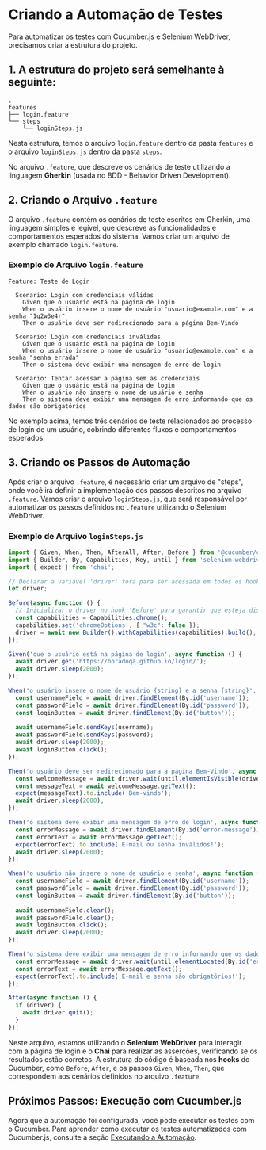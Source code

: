 # Criando a Automação de Testes

Para automatizar os testes com Cucumber.js e Selenium WebDriver, precisamos criar a estrutura do projeto.

## 1. A estrutura do projeto será semelhante à seguinte:

```
.
features
├── login.feature
└── steps
    └── loginSteps.js
```

Nesta estrutura, temos o arquivo `login.feature` dentro da pasta `features` e o arquivo `loginSteps.js` dentro da pasta `steps`.

No arquivo `.feature`, que descreve os cenários de teste utilizando a linguagem **Gherkin** (usada no BDD - Behavior Driven Development).


## 2. Criando o Arquivo `.feature`

O arquivo `.feature` contém os cenários de teste escritos em Gherkin, uma linguagem simples e legível, que descreve as funcionalidades e comportamentos esperados do sistema. Vamos criar um arquivo de exemplo chamado `login.feature`.

### Exemplo de Arquivo `login.feature`

```gherkin
Feature: Teste de Login

  Scenario: Login com credenciais válidas
    Given que o usuário está na página de login
    When o usuário insere o nome de usuário "usuario@example.com" e a senha "1q2w3e4r"
    Then o usuário deve ser redirecionado para a página Bem-Vindo

  Scenario: Login com credenciais inválidas
    Given que o usuário está na página de login
    When o usuário insere o nome de usuário "usuario@example.com" e a senha "senha_errada"
    Then o sistema deve exibir uma mensagem de erro de login
  
  Scenario: Tentar acessar a página sem as credenciais
    Given que o usuário está na página de login
    When o usuário não insere o nome de usuário e senha
    Then o sistema deve exibir uma mensagem de erro informando que os dados são obrigatórios
```

No exemplo acima, temos três cenários de teste relacionados ao processo de login de um usuário, cobrindo diferentes fluxos e comportamentos esperados.

## 3. Criando os Passos de Automação

Após criar o arquivo `.feature`, é necessário criar um arquivo de "steps", onde você irá definir a implementação dos passos descritos no arquivo `.feature`. Vamos criar o arquivo `loginSteps.js`, que será responsável por automatizar os passos definidos no `.feature` utilizando o Selenium WebDriver.

### Exemplo de Arquivo `loginSteps.js`

```javascript
import { Given, When, Then, AfterAll, After, Before } from '@cucumber/cucumber';
import { Builder, By, Capabilities, Key, until } from 'selenium-webdriver';
import { expect } from 'chai';

// Declarar a variável 'driver' fora para ser acessada em todos os hooks.
let driver;

Before(async function () {
  // Inicializar o driver no hook 'Before' para garantir que esteja disponível antes de cada cenário
  const capabilities = Capabilities.chrome();
  capabilities.set('chromeOptions', { "w3c": false });
  driver = await new Builder().withCapabilities(capabilities).build();
});

Given('que o usuário está na página de login', async function () {
  await driver.get('https://horadoqa.github.io/login/');
  await driver.sleep(2000);
});

When('o usuário insere o nome de usuário {string} e a senha {string}', async function (username, password) {
  const usernameField = await driver.findElement(By.id('username'));
  const passwordField = await driver.findElement(By.id('password'));
  const loginButton = await driver.findElement(By.id('button'));
  
  await usernameField.sendKeys(username);
  await passwordField.sendKeys(password);
  await driver.sleep(2000);
  await loginButton.click();
});

Then('o usuário deve ser redirecionado para a página Bem-Vindo', async function () {
  const welcomeMessage = await driver.wait(until.elementIsVisible(driver.findElement(By.id('inicio'))), 5000);
  const messageText = await welcomeMessage.getText();
  expect(messageText).to.include('Bem-vindo');
  await driver.sleep(2000);
});

Then('o sistema deve exibir uma mensagem de erro de login', async function () {
  const errorMessage = await driver.findElement(By.id('error-message'));
  const errorText = await errorMessage.getText();
  expect(errorText).to.include('E-mail ou senha inválidos!');
  await driver.sleep(2000);
});

When('o usuário não insere o nome de usuário e senha', async function () {
  const usernameField = await driver.findElement(By.id('username'));
  const passwordField = await driver.findElement(By.id('password'));
  const loginButton = await driver.findElement(By.id('button'));
  
  await usernameField.clear();
  await passwordField.clear();
  await loginButton.click();
  await driver.sleep(2000);
});

Then('o sistema deve exibir uma mensagem de erro informando que os dados são obrigatórios', async function () {
  const errorMessage = await driver.wait(until.elementLocated(By.id('error-message')), 5000);
  const errorText = await errorMessage.getText();
  expect(errorText).to.include('E-mail e senha são obrigatórios!');
});

After(async function () {
  if (driver) {
    await driver.quit();
  }
});
```

Neste arquivo, estamos utilizando o **Selenium WebDriver** para interagir com a página de login e o **Chai** para realizar as asserções, verificando se os resultados estão corretos. A estrutura do código é baseada nos **hooks** do Cucumber, como `Before`, `After`, e os passos `Given`, `When`, `Then`, que correspondem aos cenários definidos no arquivo `.feature`.

## Próximos Passos: Execução com Cucumber.js

Agora que a automação foi configurada, você pode executar os testes com o Cucumber. Para aprender como executar os testes automatizados com Cucumber.js, consulte a seção [Executando a Automação](execucao.md).
